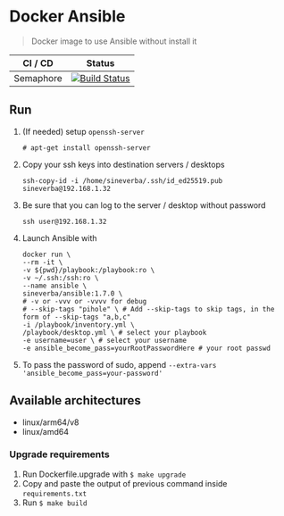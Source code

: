 Docker Ansible
==============

> Docker image to use Ansible without install it

| CI / CD | Status |
| ------- | ------ |
| Semaphore | [![Build Status](https://sineverba.semaphoreci.com/badges/docker-ansible/branches/master.svg?style=shields&key=a831bec4-7adb-49ad-ae54-9d049cc802e9)](https://sineverba.semaphoreci.com/projects/docker-ansible) |


## Run

1. (If needed) setup `openssh-server`

	`# apt-get install openssh-server`

1. Copy your ssh keys into destination servers / desktops

    `ssh-copy-id -i /home/sineverba/.ssh/id_ed25519.pub sineverba@192.168.1.32`


2. Be sure that you can log to the server / desktop without password

    `ssh user@192.168.1.32`

3. Launch Ansible with

    ```shell
    docker run \
	--rm -it \
	-v ${pwd}/playbook:/playbook:ro \
	-v ~/.ssh:/ssh:ro \
	--name ansible \
	sineverba/ansible:1.7.0 \
	# -v or -vvv or -vvvv for debug
	# --skip-tags "pihole" \ # Add --skip-tags to skip tags, in the form of --skip-tags "a,b,c"
	-i /playbook/inventory.yml \
	/playbook/desktop.yml \ # select your playbook
	-e username=user \ # select your username
	-e ansible_become_pass=yourRootPasswordHere # your root passwd
    ```

3. To pass the password of sudo, append `--extra-vars 'ansible_become_pass=your-password'`

## Available architectures

+ linux/arm64/v8
+ linux/amd64


### Upgrade requirements
1. Run Dockerfile.upgrade with `$ make upgrade`
2. Copy and paste the output of previous command inside `requirements.txt`
3. Run `$ make build`